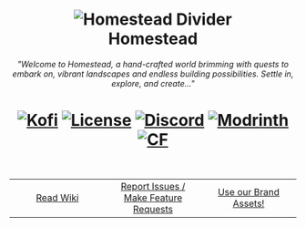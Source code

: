 <h1 align="center">
	<img src="https://cdn.modrinth.com/data/cached_images/5b22205d972d2006c6bd3ff913524a33f8a5761e.png" alt="Homestead Divider"><br>
	Homestead <br>
</h1>
<p align="center">
	<i>"Welcome to Homestead, a hand-crafted world brimming with quests to embark on, vibrant landscapes and endless building possibilities. Settle in, explore, and create..."</i>
</p>
<h1 align="center">
	<a href="https://ko-fi.com/tokimi"><img src="https://shields.io/badge/kofi-Buy_a_coffee-ff5f5f?logo=ko-fi&style=for-the-badgeKofi" alt="Kofi"></a>
	<a href="https://github.com/iamtokimi/homestead/blob/main/LICENSE.md"><img src="https://img.shields.io/badge/license-ARR-cyan" alt="License"></a>
	<a href="https://discord.gg/cozycord"><img src="https://img.shields.io/discord/1314787848779726920?color=5865f2&label=Discord&style=flat" alt="Discord"></a>
	<a href="https://modrinth.com/mod/homestead"><img src="https://img.shields.io/modrinth/dt/homestead?logo=modrinth&label=&suffix=%20&style=flat&color=242629&labelColor=5ca424&logoColor=1c1c1c" alt="Modrinth"></a>
	<a href="https://www.curseforge.com/minecraft/modpacks/homestead-cozy"><img src="https://cf.way2muchnoise.eu/short_1258033.svg" alt="CF"></a>
</h1>
<br>
<table align="center" style="width: 100%;">
  <tr>
    <td align="center" style="width: 33%;">
      <a href="https://github.com/iamtokimi/homestead/wiki">Read Wiki</a>
    </td>
    <td align="center" style="width: 33%;">
      <a href="https://github.com/iamtokimi/homestead/issues">Report Issues / Make Feature Requests</a>
    </td>
    <td align="center" style="width: 33%;">
      <a href="https://github.com/iamtokimi/homestead/tree/main/branding">Use our Brand Assets!</a>
    </td>
  </tr>
</table>
